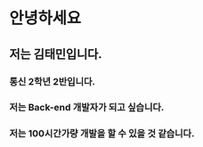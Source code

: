 # 안녕하세요

## 저는 김태민입니다.

### 통신 2학년 2반입니다.

### 저는 Back-end 개발자가 되고 싶습니다.

### 저는 100시간가량 개발을 할 수 있을 것 같습니다.